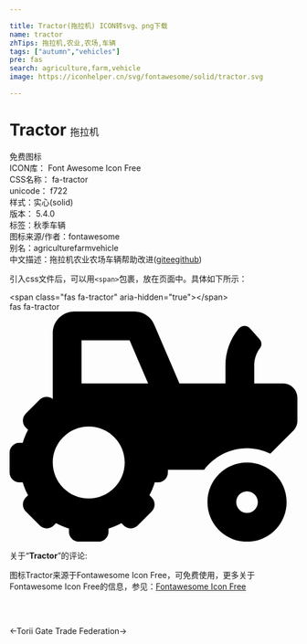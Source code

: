 ```yaml
---

title: Tractor(拖拉机) ICON转svg、png下载
name: tractor
zhTips: 拖拉机,农业,农场,车辆
tags: ["autumn","vehicles"]
pre: fas
search: agriculture,farm,vehicle
image: https://iconhelper.cn/svg/fontawesome/solid/tractor.svg

---
```


# Tractor  <small style="font-size: 60%;font-weight: 100">拖拉机</small>


<div class="detail-page">
<p>
<span><span class="badge-success badge">免费图标</span> </span>
<br/>
<span>
ICON库：
<span class="badge-secondary badge">Font Awesome Icon Free</span> 
</span>
<br/>
<span>
CSS名称：
<span class="badge-secondary badge">fa-tractor</span> 
</span>
<br/>
<span>
unicode：
<span class="badge-secondary badge">f722</span> 
<copy-btn content='f722' btn-title=""></copy-btn>
<copy-btn :content='String.fromCodePoint(parseInt("f722", 16))' btn-title="复制U"></copy-btn>
</span><br/><span>样式：<span class="badge-light badge">实心(solid)</span></span>
<br/>
<span>
版本：
<span class="badge-secondary badge">5.4.0</span> 
</span><br/><span>标签：<span class="badge-light badge"><router-link to="/tags/autumn.html">秋季</router-link></span><span class="badge-light badge"><router-link to="/tags/vehicles.html">车辆</router-link></span></span>
<br/>
<span>图标来源/作者：<span class="badge-light badge">fontawesome</span></span> 
<br/>
<span>别名：<span class="badge-light badge">agriculture</span><span class="badge-light badge">farm</span><span class="badge-light badge">vehicle</span></span><br/><span class="zh-detail">中文描述：<span class="badge-primary badge">拖拉机</span><span class="badge-primary badge">农业</span><span class="badge-primary badge">农场</span><span class="badge-primary badge">车辆</span><span class="help-link"><span>帮助改进</span>(<a href="https://gitee.com/liuwave/icon-helper/edit/master/json/fontawesome/solid/tractor.json" target="_blank" rel="noopener noreferrer">gitee</a><a href="https://github.com/liuwave/icon-helper/edit/master/json/fontawesome/solid/tractor.json" target="_blank" rel="noopener noreferrer">github</a></span>)</span><br/>
</p>
</div>
<div class="alert alert-dark">
  <i class="fas fa-tractor fa-xs"></i>
  <i class="fas fa-tractor fa-sm"></i>
  <i class="fas fa-tractor fa-lg"></i>
  <i class="fas fa-tractor fa-2x"></i>
  <i class="fas fa-tractor fa-3x"></i>
  <i class="fas fa-tractor fa-5x"></i>
  <i class="fas fa-tractor fa-7x"></i>
</div>
<div>
  <p>引入css文件后，可以用<code>&lt;span&gt;</code>包裹，放在页面中。具体如下所示：    
  </p>
  <div class="alert alert-primary" style="font-size: 14px">
    &lt;span class="fas fa-tractor" aria-hidden="true"&gt;&lt;/span&gt;
    <copy-btn content='<span class="fas fa-tractor" aria-hidden="true"></span>'></copy-btn>
  </div>
  <div class="alert alert-secondary">
    <i class="fas fa-tractor"
    style="font-size: 24px"
    aria-hidden="true"></i> fas fa-tractor
    <copy-btn content="fas fa-tractor" btn-title="复制图标名称"></copy-btn>
  </div>
</div>
<div id="svg" class="svg-wrap">
<svg xmlns="http://www.w3.org/2000/svg" viewBox="0 0 640 512"><path d="M528 336c-48.6 0-88 39.4-88 88s39.4 88 88 88 88-39.4 88-88-39.4-88-88-88zm0 112c-13.23 0-24-10.77-24-24s10.77-24 24-24 24 10.77 24 24-10.77 24-24 24zm80-288h-64v-40.2c0-14.12 4.7-27.76 13.15-38.84 4.42-5.8 3.55-14.06-1.32-19.49L534.2 37.3c-6.66-7.45-18.32-6.92-24.7.78C490.58 60.9 480 89.81 480 119.8V160H377.67L321.58 29.14A47.914 47.914 0 0 0 277.45 0H144c-26.47 0-48 21.53-48 48v146.52c-8.63-6.73-20.96-6.46-28.89 1.47L36 227.1c-8.59 8.59-8.59 22.52 0 31.11l5.06 5.06c-4.99 9.26-8.96 18.82-11.91 28.72H22c-12.15 0-22 9.85-22 22v44c0 12.15 9.85 22 22 22h7.14c2.96 9.91 6.92 19.46 11.91 28.73l-5.06 5.06c-8.59 8.59-8.59 22.52 0 31.11L67.1 476c8.59 8.59 22.52 8.59 31.11 0l5.06-5.06c9.26 4.99 18.82 8.96 28.72 11.91V490c0 12.15 9.85 22 22 22h44c12.15 0 22-9.85 22-22v-7.14c9.9-2.95 19.46-6.92 28.72-11.91l5.06 5.06c8.59 8.59 22.52 8.59 31.11 0l31.11-31.11c8.59-8.59 8.59-22.52 0-31.11l-5.06-5.06c4.99-9.26 8.96-18.82 11.91-28.72H330c12.15 0 22-9.85 22-22v-6h80.54c21.91-28.99 56.32-48 95.46-48 18.64 0 36.07 4.61 51.8 12.2l50.82-50.82c6-6 9.37-14.14 9.37-22.63V192c.01-17.67-14.32-32-31.99-32zM176 416c-44.18 0-80-35.82-80-80s35.82-80 80-80 80 35.82 80 80-35.82 80-80 80zm22-256h-38V64h106.89l41.15 96H198z"/></svg>
</div>
<detail full-name='fa-tractor'></detail>
<div class="icon-detail__container">
<p>关于“<b>Tractor</b>”的评论:</p>
</div>
<Vssue title="关于“Tractor”的评论" />    
<div><p>图标Tractor来源于Fontawesome Icon Free，可免费使用，更多关于  Fontawesome Icon Free的信息，参见：<a target="_blank" href="https://iconhelper.cn/fontawesome.html">Fontawesome Icon Free</a>
</p></div>

<div style="padding:2rem 0 " class="page-nav"><p class="inner"><span class="prev">←<router-link to="/icon/solid/torii-gate.html">Torii Gate</router-link></span> <span class="next"><router-link to="/icon/brands/trade-federation.html">Trade Federation</router-link>→</span></p></div>

